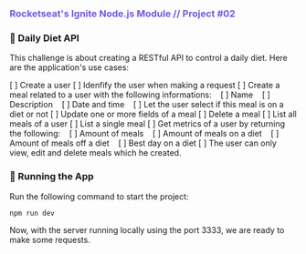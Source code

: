 ### <span style="color:#7758E1">Rocketseat's Ignite Node.js Module // Project #02</span>

### 🚀 Daily Diet API

This challenge is about creating a RESTful API to control a daily diet. Here are the application's use cases:

[ ] Create a user
[ ] Idenfify the user when making a request
[ ] Create a meal related to a user with the following informations: 
&nbsp;&nbsp;&nbsp;[ ] Name 
&nbsp;&nbsp;&nbsp;[ ] Description
&nbsp;&nbsp;&nbsp;[ ] Date and time
&nbsp;&nbsp;&nbsp;[ ] Let the user select if this meal is on a diet or not
[ ] Update one or more fields of a meal
[ ] Delete a meal
[ ] List all meals of a user
[ ] List a single meal
[ ] Get metrics of a user by returning the following:
&nbsp;&nbsp;&nbsp;[ ] Amount of meals
&nbsp;&nbsp;&nbsp;[ ] Amount of meals on a diet
&nbsp;&nbsp;&nbsp;[ ] Amount of meals off a diet
&nbsp;&nbsp;&nbsp;[ ] Best day on a diet
[ ] The user can only view, edit and delete meals which he created.

### 🎯 Running the App

Run the following command to start the project:

<code>npm run dev</code>

Now, with the server running locally using the port 3333, we are ready to make some requests.